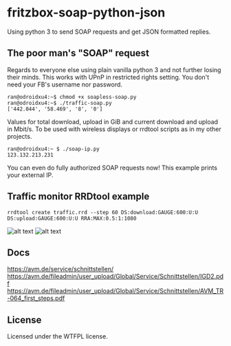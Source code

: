 # fritzbox-soap-python-json
Using python 3 to send SOAP requests and get JSON formatted replies.

## The poor man's "SOAP" request
Regards to everyone else using plain vanilla python 3 and not further losing their minds. This works with UPnP in restricted rights setting. You don't need your FB's username nor password.

```
ran@odroidxu4:~$ chmod +x soapless-soap.py
ran@odroidxu4:~$ ./traffic-soap.py
['442.044', '58.469', '8', '0']
```
Values for total download, upload in GiB and current download and upload in Mbit/s. To be used with wireless displays or rrdtool scripts as in my other projects.

```
ran@odroidxu4:~ $ ./soap-ip.py
123.132.213.231
```

You can even do fully authorized SOAP requests now! This example prints your external IP.

## Traffic monitor RRDtool example
```
rrdtool create traffic.rrd --step 60 DS:download:GAUGE:600:U:U DS:upload:GAUGE:600:U:U RRA:MAX:0.5:1:1080
```
![alt text](https://raw.githubusercontent.com/ran-sama/fritzbox-soapless-soap-requests/master/images/dl_example.png
)
![alt text](https://raw.githubusercontent.com/ran-sama/fritzbox-soapless-soap-requests/master/images/ul_example.png
)

## Docs  
https://avm.de/service/schnittstellen/  
https://avm.de/fileadmin/user_upload/Global/Service/Schnittstellen/IGD2.pdf  
https://avm.de/fileadmin/user_upload/Global/Service/Schnittstellen/AVM_TR-064_first_steps.pdf  

## License
Licensed under the WTFPL license.
